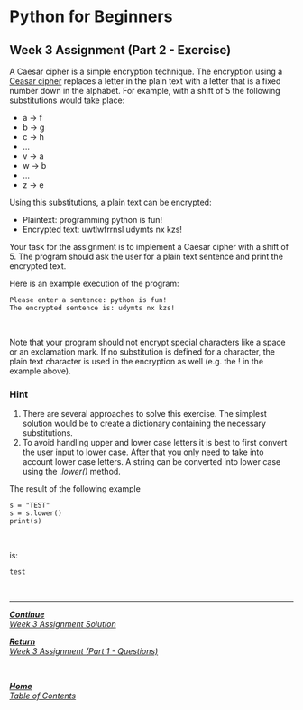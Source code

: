 ﻿# Python for Beginners

## Week 3 Assignment (Part 2 - Exercise)

A Caesar cipher is a simple encryption technique. The encryption using a [Ceasar cipher](https://en.wikipedia.org/wiki/Caesar_cipher) replaces a letter in the plain text with a letter that is a fixed number down in the alphabet. For example, with a shift of 5 the following substitutions would take place:

+ a → f
+ b → g
+ c → h
+ ...
+ v → a
+ w → b
+ ...
+ z → e

Using this substitutions, a plain text can be encrypted:

+ Plaintext: programming python is fun!
+ Encrypted text: uwtlwfrrnsl udymts nx kzs!

Your task for the assignment is to implement a Caesar cipher with a shift of 5. The program should ask the user for a plain text sentence and print the encrypted text.

Here is an example execution of the program:

```Py
Please enter a sentence: python is fun!
The encrypted sentence is: udymts nx kzs!
```

<br>

Note that your program should not encrypt special characters like a space or an exclamation mark. If no substitution is defined for a character, the plain text character is used in the encryption as well (e.g. the ! in the example above).

### Hint

1. There are several approaches to solve this exercise. The simplest solution would be to create a dictionary containing the necessary substitutions.
1. To avoid handling upper and lower case letters it is best to first convert the user input to lower case. After that you only need to take into account lower case letters. A string can be converted into lower case using the *.lower()* method.

The result of the following example

```Py
s = "TEST"
s = s.lower()
print(s)
```

<br>

is:

```
test
```

<br>

---

[***Continue*** <br> *Week 3 Assignment Solution*](week3_assignment_exercise_solution.md)

[***Return*** <br> *Week 3 Assignment (Part 1 - Questions)*](week3_assignment_questions.md)

<br>

[***Home*** <br>*Table of Contents*](home.md)